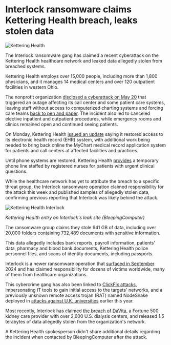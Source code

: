 # Interlock ransomware claims Kettering Health breach, leaks stolen data

![Kettering Health](https://www.bleepstatic.com/content/hl-images/2025/05/21/Kettering_Health.jpg)

The Interlock ransomware gang has claimed a recent cyberattack on the Kettering Health healthcare network and leaked data allegedly stolen from breached systems.

Kettering Health employs over 15,000 people, including more than 1,800 physicians, and it manages 14 medical centers and over 120 outpatient facilities in western Ohio.

The nonprofit organization [disclosed a cyberattack on May 20](https://www.bleepingcomputer.com/news/security/kettering-health-hit-by-system-wide-outage-after-ransomware-attack/) that triggered an outage affecting its call center and some patient care systems, leaving staff without access to computerized charting systems and forcing care teams [back to pen and paper](https://www.facebook.com/reel/1283484496723432). The incident also led to canceled elective inpatient and outpatient procedures, while emergency rooms and clinics remained open and continued seeing patients.

On Monday, Kettering Health [issued an update](https://ketteringhealth.org/system-wide-technology-outage/) saying it restored access to its electronic health record (EHR) system, with additional work being needed to bring back online the MyChart medical record application system for patients and call centers at affected facilities and practices.

Until phone systems are restored, Kettering Health [provides](https://www.facebook.com/KetteringHealth/posts/1089243519918450) a temporary phone line staffed by registered nurses for patients with urgent clinical questions.

While the healthcare network has yet to attribute the breach to a specific threat group, the Interlock ransomware operation claimed responsibility for the attack this week and published samples of allegedly stolen data, confirming previous reporting that Interlock was likely behind the attack.

![Kettering Health Interlock](https://www.bleepstatic.com/images/news/u/1109292/2025/Kettering_Health_Interlock.jpg)

_Kettering Health entry on Interlock's leak site (BleepingComputer)_

​The ransomware group claims they stole 941 GB of data, including over 20,000 folders containing 732,489 documents with sensitive information.

This data allegedly includes bank reports, payroll information, patients' data, pharmacy and blood bank documents, Kettering Health police personnel files, and scans of identity documents, including passports.

Interlock is a newer ransomware operation that [surfaced in September](https://www.bleepingcomputer.com/news/security/meet-interlock-the-new-ransomware-targeting-freebsd-servers/) 2024 and has claimed responsibility for dozens of victims worldwide, many of them from healthcare organizations.

This cybercrime gang has also been linked to [ClickFix attacks](https://www.bleepingcomputer.com/news/security/interlock-ransomware-gang-pushes-fake-it-tools-in-clickfix-attacks/), impersonating IT tools to gain initial access to the targets' networks, and a previously unknown remote access trojan (RAT) named NodeSnake deployed in [attacks against U.K. universities](https://www.bleepingcomputer.com/news/security/interlock-ransomware-gang-deploys-new-nodesnake-rat-on-universities/) earlier this year.

Most recently, Interlock has claimed [the breach of DaVita](https://www.bleepingcomputer.com/news/security/interlock-ransomware-claims-davita-attack-leaks-stolen-data/), a Fortune 500 kidney care provider with over 2,600 U.S. dialysis centers, and released 1.5 terabytes of data allegedly stolen from the organization's network.

A Kettering Health spokesperson didn't share additional details regarding the incident when contacted by BleepingComputer after the attack.